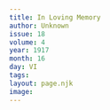 ```yaml
---
title: In Loving Memory
author: Unknown
issue: 18
volume: 4
year: 1917
month: 16
day: VI
tags:
layout: page.njk
image:
---
```


